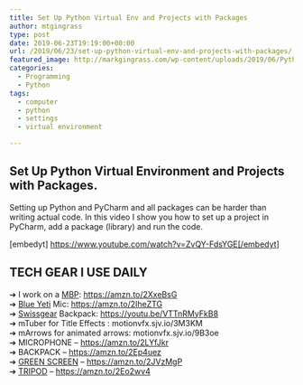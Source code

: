 ```yaml
---
title: Set Up Python Virtual Env and Projects with Packages
author: mtgingrass
type: post
date: 2019-06-23T19:19:00+00:00
url: /2019/06/23/set-up-python-virtual-env-and-projects-with-packages/
featured_image: http://markgingrass.com/wp-content/uploads/2019/06/Python-Virtual-Environment.png
categories:
  - Programming
  - Python
tags:
  - computer
  - python
  - settings
  - virtual environment

---
```

## Set Up Python Virtual Environment and Projects with Packages.

Setting up Python and PyCharm and all packages can be harder than writing actual code. In this video I show you how to set up a project in PyCharm, add a package (library) and run the code.

[embedyt] https://www.youtube.com/watch?v=ZvQY-FdsYGE[/embedyt]

## TECH GEAR I USE DAILY

➔ I work on a <a class="thirstylink" target="_blank" title="MacBook Pro Amazon" href="https://amzn.to/2JsJ4Ab" data-linkid="519" data-shortcode="true">MBP</a>: https://amzn.to/2XxeBsG  
➔ <a class="thirstylink" target="_blank" title="Blue Yeti" href="https://amzn.to/2IheZTG" data-linkid="497" data-shortcode="true">Blue Yeti</a> Mic: https://amzn.to/2IheZTG  
➔ <a class="thirstylink" target="_blank" title="Swissgear 1900" href="https://amzn.to/2XByRtO" data-linkid="510" data-shortcode="true">Swissgear</a> Backpack: https://youtu.be/VTTnRMyFkB8   
➔ mTuber for Title Effects : motionvfx.sjv.io/3M3KM  
➔ mArrows for animated arrows: motionvfx.sjv.io/9B3oe  
➔ MICROPHONE &#8211; https://amzn.to/2LYfJkr  
➔ BACKPACK &#8211; https://amzn.to/2Ep4uez  
➔ <a class="thirstylink" target="_blank" title="Green Screen Amazon" href="https://amzn.to/2JVzMgP" data-linkid="511" data-shortcode="true">GREEN SCREEN</a> &#8211; https://amzn.to/2JVzMgP  
➔ <a class="thirstylink" target="_blank" title="Tripod Amazon" href="https://amzn.to/2Eo2wv4" data-linkid="512" data-shortcode="true">TRIPOD</a> &#8211; https://amzn.to/2Eo2wv4